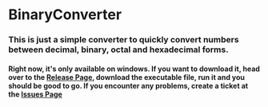 # BinaryConverter

### This is just a simple converter to quickly convert numbers between decimal, binary, octal and hexadecimal forms.
#### Right now, it's only available on windows. If you want to download it, head over to the [Release Page](https://github.com/TiagoRG/BinaryConverter/releases/tag/v1.0.0.0), download the executable file, run it and you should be good to go. If you encounter any problems, create a ticket at the [Issues Page](https://github.com/TiagoRG/BinaryConverter/issues)
